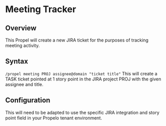 # Meeting Tracker

## Overview
This Propel will create a new JIRA ticket for the purposes of tracking meeting activity.

## Syntax
`/propel meeting PROJ assignee@domain "ticket title"`
This will create a TASK ticket pointed at 1 story point in the JIRA project PROJ with the given assignee and title.

## Configuration
This will need to be adapted to use the specific JIRA integration and story point field in your Propelo tenant environment.